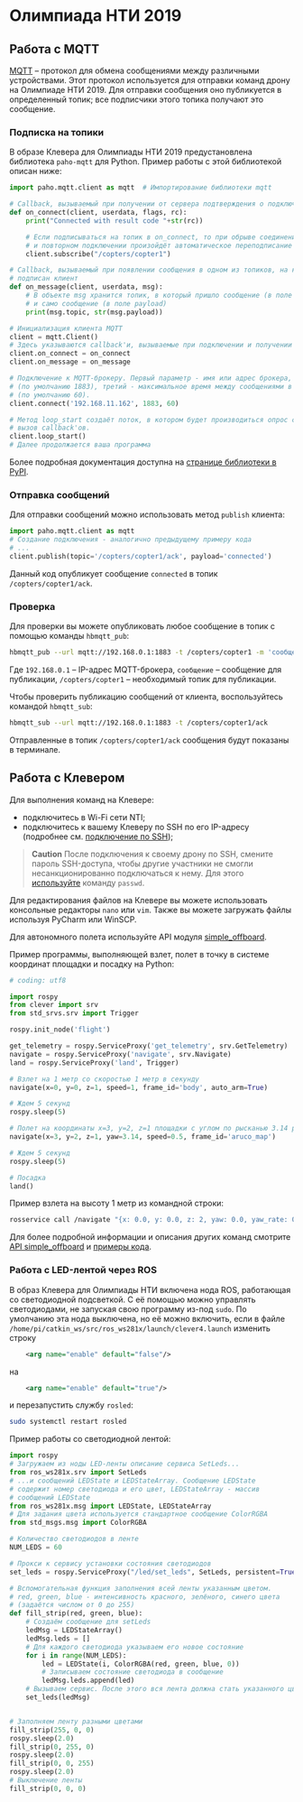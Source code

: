 # Олимпиада НТИ 2019

## Работа с MQTT

[MQTT](https://ru.wikipedia.org/wiki/MQTT) – протокол для обмена сообщениями между различными устройствами. Этот протокол используется для отправки команд дрону на Олимпиаде НТИ 2019. Для отправки сообщения оно публикуется в определенный топик; все подписчики этого топика получают это сообщение.

### Подписка на топики

В образе Клевера для Олимпиады НТИ 2019 предустановлена библиотека `paho-mqtt` для Python. Пример работы с этой библиотекой описан ниже:

```python
import paho.mqtt.client as mqtt  # Импортирование библиотеки mqtt

# Callback, вызываемый при получении от сервера подтверждения о подключении
def on_connect(client, userdata, flags, rc):
    print("Connected with result code "+str(rc))

    # Если подписываться на топик в on_connect, то при обрыве соединения
    # и повторном подключении произойдёт автоматическое переподписание
    client.subscribe("/copters/copter1")

# Callback, вызываемый при появлении сообщения в одном из топиков, на который
# подписан клиент
def on_message(client, userdata, msg):
    # В объекте msg хранится топик, в который пришло сообщение (в поле topic)
    # и само сообщение (в поле payload)
    print(msg.topic, str(msg.payload))

# Инициализация клиента MQTT
client = mqtt.Client()
# Здесь указываются callback'и, вызываемые при подключении и получении сообщения
client.on_connect = on_connect
client.on_message = on_message

# Подключение к MQTT-брокеру. Первый параметр - имя или адрес брокера, второй - порт
# (по умолчанию 1883), третий - максимальное время между сообщениями в секундах
# (по умолчанию 60).
client.connect('192.168.11.162', 1883, 60)

# Метод loop_start создаёт поток, в котором будет производиться опрос сервера и
# вызов callback'ов.
client.loop_start()
# Далее продолжается ваша программа
```

Более подробная документация доступна на [странице библиотеки в PyPI](https://pypi.org/project/paho-mqtt/).

### Отправка сообщений

Для отправки сообщений можно использовать метод `publish` клиента:

```python
import paho.mqtt.client as mqtt
# Создание подключения - аналогично предыдущему примеру кода
# ...
client.publish(topic='/copters/copter1/ack', payload='connected')
```

Данный код опубликует сообщение `connected` в топик `/copters/copter1/ack`.

### Проверка

Для проверки вы можете опубликовать любое сообщение в топик с помощью команды `hbmqtt_pub`:

```bash
hbmqtt_pub --url mqtt://192.168.0.1:1883 -t /copters/copter1 -m 'сообщение'
```

Где `192.168.0.1` – IP-адрес MQTT-брокера, `сообщение` – сообщение для публикации, `/copters/copter1` – необходимый топик для публикации.

Чтобы проверить публикацию сообщений от клиента, воспользуйтесь командой `hbmqtt_sub`:

```bash
hbmqtt_sub --url mqtt://192.168.0.1:1883 -t /copters/copter1/ack
```

Отправленные в топик `/copters/copter1/ack` сообщения будут показаны в терминале.

## Работа с Клевером

Для выполнения команд на Клевере:

* подключитесь в Wi-Fi сети NTI;
* подключитесь к вашему Клеверу по SSH по его IP-адресу (подробнее см. [подключение по SSH](ssh.md));

> **Caution** После подключения к своему дрону по SSH, смените пароль SSH-доступа, чтобы другие участники не смогли несанкционированно подключаться к нему. Для этого [используйте](https://www.raspberrypi-spy.co.uk/2012/10/how-to-change-raspberry-pi-password/) команду `passwd`.

Для редактирования файлов на Клевере вы можете использовать консольные редакторы `nano` или `vim`. Также вы можете загружать файлы используя PyCharm или WinSCP.

Для автономного полета используйте API модуля [simple_offboard](simple_offboard.md).

Пример программы, выполняющей взлет, полет в точку в системе координат площадки и посадку на Python:

```python
# coding: utf8

import rospy
from clever import srv
from std_srvs.srv import Trigger

rospy.init_node('flight')

get_telemetry = rospy.ServiceProxy('get_telemetry', srv.GetTelemetry)
navigate = rospy.ServiceProxy('navigate', srv.Navigate)
land = rospy.ServiceProxy('land', Trigger)

# Взлет на 1 метр со скоростью 1 метр в секунду
navigate(x=0, y=0, z=1, speed=1, frame_id='body', auto_arm=True)

# Ждем 5 секунд
rospy.sleep(5)

# Полет на координаты x=3, y=2, z=1 площадки с углом по рысканью 3.14 радиан со скоростью 0.5 метров в секунду
navigate(x=3, y=2, z=1, yaw=3.14, speed=0.5, frame_id='aruco_map')

# Ждем 5 секунд
rospy.sleep(5)

# Посадка
land()
```

Пример взлета на высоту 1 метр из командной строки:

```bash
rosservice call /navigate "{x: 0.0, y: 0.0, z: 2, yaw: 0.0, yaw_rate: 0.0, speed: 0.5, frame_id: 'body', auto_arm: true}"
```

Для более подробной информации и описания других команд смотрите [API simple_offboard](simple_offboard.md) и [примеры кода](snippets.md).

### Работа с LED-лентой через ROS

В образ Клевера для Олимпиады НТИ включена нода ROS, работающая со светодиодной подсветкой. С её помощью можно управлять светодиодами, не запуская свою программу из-под `sudo`. По умолчанию эта нода выключена, но её можно включить, если в файле `/home/pi/catkin_ws/src/ros_ws281x/launch/clever4.launch` изменить строку

```xml
    <arg name="enable" default="false"/>
```

на

```xml
    <arg name="enable" default="true"/>
```

и перезапустить службу `rosled`:

```bash
sudo systemctl restart rosled
```

Пример работы со светодиодной лентой:

```python
import rospy
# Загружаем из ноды LED-ленты описание сервиса SetLeds...
from ros_ws281x.srv import SetLeds
# ...и сообщений LEDState и LEDStateArray. Сообщение LEDState
# содержит номер светодиода и его цвет, LEDStateArray - массив
# сообщений LEDState
from ros_ws281x.msg import LEDState, LEDStateArray
# Для задания цвета используется стандартное сообщение ColorRGBA
from std_msgs.msg import ColorRGBA

# Количество светодиодов в ленте
NUM_LEDS = 60

# Прокси к сервису установки состояния светодиодов
set_leds = rospy.ServiceProxy("/led/set_leds", SetLeds, persistent=True)

# Вспомогательная функция заполнения всей ленты указанным цветом.
# red, green, blue - интенсивность красного, зелёного, синего цвета
# (задаётся числом от 0 до 255)
def fill_strip(red, green, blue):
    # Создаём сообщение для setLeds
    ledMsg = LEDStateArray()
    ledMsg.leds = []
    # Для каждого светодиода указываем его новое состояние
    for i in range(NUM_LEDS):
        led = LEDState(i, ColorRGBA(red, green, blue, 0))
        # Записываем состояние светодиода в сообщение
        ledMsg.leds.append(led)
    # Вызываем сервис. После этого вся лента должна стать указанного цвета
    set_leds(ledMsg)


# Заполняем ленту разными цветами
fill_strip(255, 0, 0)
rospy.sleep(2.0)
fill_strip(0, 255, 0)
rospy.sleep(2.0)
fill_strip(0, 0, 255)
rospy.sleep(2.0)
# Выключение ленты
fill_strip(0, 0, 0)
```
